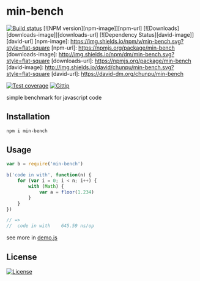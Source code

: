 min-bench
===

[![Build status][travis-image]][travis-url]
[![NPM version][npm-image]][npm-url]
[![Downloads][downloads-image]][downloads-url]
[![Dependency Status][david-image]][david-url]
[npm-image]: https://img.shields.io/npm/v/min-bench.svg?style=flat-square
[npm-url]: https://npmjs.org/package/min-bench
[downloads-image]: http://img.shields.io/npm/dm/min-bench.svg?style=flat-square
[downloads-url]: https://npmjs.org/package/min-bench
[david-image]: http://img.shields.io/david/chunpu/min-bench.svg?style=flat-square
[david-url]: https://david-dm.org/chunpu/min-bench

[![Test coverage][coveralls-image]][coveralls-url]
[![Gittip][gittip-image]][gittip-url]

simple benchmark for javascript code

Installation
---

```sh
npm i min-bench
```

Usage
---

```js
var b = require('min-bench')

b('code in with', function(n) {
	for (var i = 0; i < n; i++) {
		with (Math) {
			var a = floor(1.234)
		}
	}
})

// =>
//	code in with	645.59 ns/op
```

see more in [demo.js](demo.js)

License
---

[![License][license-image]][license-url]

[travis-image]: https://img.shields.io/travis/chunpu/min-bench.svg?style=flat-square
[travis-url]: https://travis-ci.org/chunpu/min-bench
[coveralls-image]: https://img.shields.io/coveralls/chunpu/min-bench/gh-pages.svg?style=flat-square
[coveralls-url]: https://coveralls.io/r/chunpu/min-bench
[gittip-image]: https://img.shields.io/gittip/chunpu.svg?style=flat-square
[gittip-url]: https://www.gittip.com/chunpu/
[license-image]: http://img.shields.io/npm/l/min-bench.svg?style=flat-square
[license-url]: #
